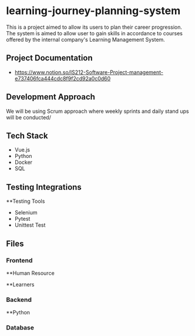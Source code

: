 # learning-journey-planning-system

This is a project aimed to allow its users to plan their career progression. The system is aimed to allow user to gain skills in accordance to courses offered by the internal company's Learning Management System.

## Project Documentation
- https://www.notion.so/IS212-Software-Project-management-e737406fca444cdc8f9f2cd92a0c0d60

## Development Approach
We will be using Scrum approach where weekly sprints and daily stand ups will be conducted/

## Tech Stack

- Vue.js
- Python
- Docker
- SQL

## Testing Integrations
**Testing Tools
- Selenium
- Pytest
- Unittest Test


## Files
### Frontend

**Human Resource

**Learners


### Backend

**Python


### Database


